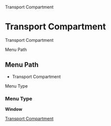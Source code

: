 
Transport Compartment
# Transport Compartment


Transport Compartment

Menu Path
## Menu Path



- Transport Compartment

Menu Type
### Menu Type

**Window**


[Transport Compartment](../../functional-guide/window/window-transport-compartment.md)